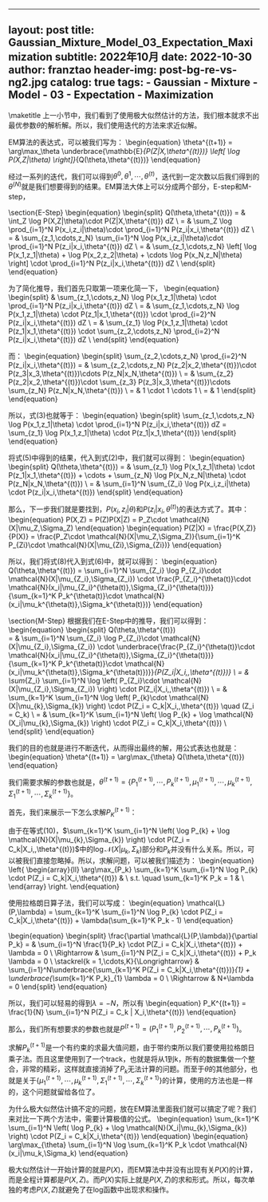
---
layout:     post
title:      Gaussian_Mixture_Model_03_Expectation_Maximization
subtitle:   2022年10月
date:       2022-10-30
author:     franztao
header-img: post-bg-re-vs-ng2.jpg
catalog: true
tags:
    - Gaussian
    - Mixture
    - Model
    - 03
    - Expectation
    - Maximization
---
            

\maketitle
上一小节中，我们看到了使用极大似然估计的方法，我们根本就求不出最优参数$\theta$的解析解。所以，我们使用迭代的方法来求近似解。

EM算法的表达式，可以被我们写为：
\begin{equation}
    \theta^{(t+1)} = \arg\max_\theta \underbrace{\mathbb{E}_{P(Z|X,\theta^{(t)})} \left[ \log P(X,Z|\theta) \right]}_{Q(\theta,\theta^{(t)})}
\end{equation}

经过一系列的迭代，我们可以得到$\theta^{0},\theta^{1},\cdots,\theta^{(t)}$，迭代到一定次数以后我们得到的$\theta^{(N)}$就是我们想要得到的结果。EM算法大体上可以分成两个部分，E-step和M-step，

\section{E-Step}
\begin{equation}
    \begin{split}
        Q(\theta,\theta^{(t)}) 
        = & \int_Z \log P(X,Z|\theta)\cdot P(Z|X,\theta^{(t)}) dZ \\
        = & \sum_Z \log \prod_{i=1}^N P(x_i,z_i|\theta)\cdot \prod_{i=1}^N P(z_i|x_i,\theta^{(t)}) dZ \\
        = & \sum_{z_1,\cdots,z_N} \sum_{i=1}^N \log P(x_i,z_i|\theta)\cdot \prod_{i=1}^N P(z_i|x_i,\theta^{(t)}) dZ \\
        = & \sum_{z_1,\cdots,z_N} \left[ \log P(x_1,z_1|\theta) + \log P(x_2,z_2|\theta) + \cdots \log P(x_N,z_N|\theta) \right] \cdot \prod_{i=1}^N P(z_i|x_i,\theta^{(t)}) dZ \\
    \end{split}
\end{equation}

为了简化推导，我们首先只取第一项来化简一下，
\begin{equation}
    \begin{split}
        & \sum_{z_1,\cdots,z_N} \log P(x_1,z_1|\theta) \cdot \prod_{i=1}^N P(z_i|x_i,\theta^{(t)}) dZ \\
        = & \sum_{z_1,\cdots,z_N} \log P(x_1,z_1|\theta) \cdot P(z_1|x_1,\theta^{(t)}) \cdot \prod_{i=2}^N P(z_i|x_i,\theta^{(t)}) dZ \\
        = & \sum_{z_1} \log P(x_1,z_1|\theta) \cdot  P(z_1|x_1,\theta^{(t)}) \cdot \sum_{z_2,\cdots,z_N} \prod_{i=2}^N P(z_i|x_i,\theta^{(t)}) dZ \\
    \end{split}
\end{equation}

而：
\begin{equation}
    \begin{split}
        \sum_{z_2,\cdots,z_N} \prod_{i=2}^N P(z_i|x_i,\theta^{(t)}) 
        = & \sum_{z_2,\cdots,z_N} P(z_2|x_2,\theta^{(t)})\cdot P(z_3|x_3,\theta^{(t)})\cdots P(z_N|x_N,\theta^{(t)}) \\
        = & \sum_{z_2} P(z_2|x_2,\theta^{(t)})\cdot \sum_{z_3} P(z_3|x_3,\theta^{(t)})\cdots \sum_{z_N} P(z_N|x_N,\theta^{(t)}) \\
        = & 1 \cdot 1 \cdots 1 \\
        = & 1 
    \end{split}
\end{equation}

所以，式(3)也就等于：
\begin{equation}
    \begin{split}
        \sum_{z_1,\cdots,z_N} \log P(x_1,z_1|\theta) \cdot \prod_{i=1}^N P(z_i|x_i,\theta^{(t)}) dZ = \sum_{z_1} \log P(x_1,z_1|\theta) \cdot  P(z_1|x_1,\theta^{(t)})
    \end{split}
\end{equation}

将式(5)中得到的结果，代入到式(2)中，我们就可以得到：
\begin{equation}
    \begin{split}
         Q(\theta,\theta^{(t)}) 
        = & \sum_{z_1} \log P(x_1,z_1|\theta) \cdot  P(z_1|x_1,\theta^{(t)}) + \cdots +  \sum_{z_N} \log P(x_N,z_N|\theta) \cdot  P(z_N|x_N,\theta^{(t)}) \\
        = & \sum_{i=1}^N \sum_{Z_i} \log P(x_i,z_i|\theta) \cdot  P(z_i|x_i,\theta^{(t)})
    \end{split}
\end{equation}

那么，下一步我们就是要找到，$P(x_i,z_i|\theta)$和$P(z_i|x_i,\theta^{(t)})$的表达方式了。其中：
\begin{equation}
    P(X,Z) = P(Z)P(X|Z) = P_Z\cdot \mathcal{N}(X|\mu_Z,\Sigma_Z)
\end{equation}
\begin{equation}
    P(Z|X) = \frac{P(X,Z)}{P(X)} = \frac{P_Z\cdot \mathcal{N}(X|\mu_Z,\Sigma_Z)}{\sum_{i=1}^K P_{Zi}\cdot \mathcal{N}(X|\mu_{Zi},\Sigma_{Zi})}
\end{equation}

所以，我们将式(8)代入到式(6)中，就可以得到：
\begin{equation}
     Q(\theta,\theta^{(t)})  =    \sum_{i=1}^N \sum_{Z_i} \log P_{Z_i}\cdot \mathcal{N}(X|\mu_{Z_i},\Sigma_{Z_i}) \cdot \frac{P_{Z_i}^{\theta(t)}\cdot \mathcal{N}(x_i|\mu_{Z_i}^{\theta(t)},\Sigma_{Z_i}^{\theta(t)})}{\sum_{k=1}^K P_k^{\theta(t)}\cdot \mathcal{N}(x_i|\mu_k^{\theta(t)},\Sigma_k^{\theta(t)})}
\end{equation}

\section{M-Step}
根据我们在E-Step中的推导，我们可以得到：
\begin{equation}
    \begin{split}
        Q(\theta,\theta^{(t)})  
        = & \sum_{i=1}^N \sum_{Z_i} \log P_{Z_i}\cdot \mathcal{N}(X|\mu_{Z_i},\Sigma_{Z_i}) \cdot \underbrace{\frac{P_{Z_i}^{\theta(t)}\cdot \mathcal{N}(x_i|\mu_{Z_i}^{\theta(t)},\Sigma_{Z_i}^{\theta(t)})}{\sum_{k=1}^K P_k^{\theta(t)}\cdot \mathcal{N}(x_i|\mu_k^{\theta(t)},\Sigma_k^{\theta(t)})}}_{P(Z_i|X_i,,\theta^{(t)})} \\
        = & \sum_{Z_i} \sum_{i=1}^N \log \left( P_{Z_i}\cdot \mathcal{N}(X|\mu_{Z_i},\Sigma_{Z_i}) \right) \cdot P(Z_i|X_i,,\theta^{(t)}) \\
        = & \sum_{k=1}^K \sum_{i=1}^N \log \left( P_{k}\cdot \mathcal{N}(X|\mu_{k},\Sigma_{k}) \right) \cdot P(Z_i = C_k|X_i,,\theta^{(t)}) \quad (Z_i = C_k) \\
        = & \sum_{k=1}^K \sum_{i=1}^N \left( \log P_{k} + \log  \mathcal{N}(X_i|\mu_{k},\Sigma_{k}) \right) \cdot P(Z_i = C_k|X_i,\theta^{(t)}) \\
    \end{split}
\end{equation}

我们的目的也就是进行不断迭代，从而得出最终的解，用公式表达也就是：
\begin{equation}
    \theta^{(t+1)} = \arg\max_{\theta} Q(\theta,\theta^{(t)})
\end{equation}

我们需要求解的参数也就是，$\theta^{(t+1)}=\{ P_1^{(t+1)}, \cdots, P_k^{(t+1)}, \mu_1^{(t+1)}, \cdots, \mu_k^{(t+1)},\Sigma_1^{(t+1)},\cdots,\Sigma_k^{(t+1)} \}$。

首先，我们来展示一下怎么求解$P_K^{(t+1)}$：

由于在等式(10)，$\sum_{k=1}^K \sum_{i=1}^N \left( \log P_{k} + \log  \mathcal{N}(X|\mu_{k},\Sigma_{k}) \right) \cdot P(Z_i = C_k|X_i,,\theta^{(t)})$中的$\log  \mathcal{N}(X|\mu_{k},\Sigma_{k})$部分和$P_k$并没有什么关系。所以，可以被我们直接忽略掉。所以，求解问题，可以被我们描述为：
\begin{equation}
    \left\{
        \begin{array}{ll}
            \arg\max_{P_k} \sum_{k=1}^K \sum_{i=1}^N  \log P_{k} \cdot P(Z_i = C_k|X_i,\theta^{(t)}) & \\
            s.t. \quad \sum_{k=1}^K P_k = 1 & \\
        \end{array}
    \right.
\end{equation}

使用拉格朗日算子法，我们可以写成：
\begin{equation}
    \mathcal{L}(P,\lambda) = \sum_{k=1}^K \sum_{i=1}^N  \log P_{k} \cdot P(Z_i = C_k|X_i,\theta^{(t)}) + \lambda(\sum_{k=1}^K P_k - 1)
\end{equation}

\begin{equation}
    \begin{split}
        \frac{\partial \mathcal{L}(P,\lambda)}{\partial P_k} = & \sum_{i=1}^N \frac{1}{P_k} \cdot P(Z_i = C_k|X_i,\theta^{(t)}) + \lambda = 0  \\
        \Rightarrow & \sum_{i=1}^N P(Z_i = C_k|X_i,\theta^{(t)}) + P_k \lambda = 0 \\
        \stackrel{k = 1,\cdots,K}{\Longrightarrow} & \sum_{i=1}^N\underbrace{\sum_{k=1}^K P(Z_i = C_k|X_i,\theta^{(t)})}_{1} + \underbrace{\sum_{k=1}^K P_k}_{1} \lambda = 0 \\
        \Rightarrow & N+\lambda = 0 
    \end{split}
\end{equation}

所以，我们可以轻易的得到$\lambda = -N$，所以有
\begin{equation}
    P_K^{(t+1)} = \frac{1}{N} \sum_{i=1}^N P(Z_i = C_k | X_i,\theta^{(t)})
\end{equation}

那么，我们所有想要求的参数也就是$P^{(t+1)} = (P_1^{(t+1)},P_2^{(t+1)},\cdots,P_k^{(t+1)})$。

求解$P_k^{(t+1)}$是一个有约束的求最大值问题，由于带约束所以我们要使用拉格朗日乘子法。而且这里使用到了一个track，也就是将从1到k，所有的数据集做一个整合，非常的精彩，这样就直接消掉了$P_k$无法计算的问题。而至于$\theta$的其他部分，也就是关于$\{ \mu_1^{(t+1)}, \cdots, \mu_k^{(t+1)},\Sigma_1^{(t+1)},\cdots,\Sigma_k^{(t+1)} \}$的计算，使用的方法也是一样的，这个问题就留给各位了。

为什么极大似然估计搞不定的问题，放在EM算法里面我们就可以搞定了呢？我们来对比一下两个方法中，需要计算极值的公式。
\begin{equation}
    \sum_{k=1}^K \sum_{i=1}^N \left( \log P_{k} + \log  \mathcal{N}(X_i|\mu_{k},\Sigma_{k}) \right) \cdot P(Z_i = C_k|X_i,\theta^{(t)})
\end{equation}
\begin{equation}
    \arg\max_{\theta}  \sum_{i=1}^N  \log \sum_{k=1}^K P_k \cdot \mathcal{N}(x_i|\mu_k,\Sigma_k)
\end{equation}

极大似然估计一开始计算的就是$P(X)$，而EM算法中并没有出现有关$P(X)$的计算，而是全程计算都是$P(X,Z)$。而$P(X)$实际上就是$P(X,Z)$的求和形式。所以，每次单独的考虑$P(X,Z)$就避免了在log函数中出现求和操作。

